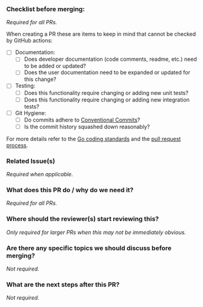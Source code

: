 ### Checklist before merging:
*Required for all PRs.*

When creating a PR these are items to keep in mind that cannot be checked by GitHub actions:

- [ ] Documentation:
  - [ ] Does developer documentation (code comments, readme, etc.) need to be added or updated?
  - [ ] Does the user documentation need to be expanded or updated for this change?
- [ ] Testing:
  - [ ] Does this functionality require changing or adding new unit tests?
  - [ ] Does this functionality require changing or adding new integration tests?
- [ ] Git Hygiene: 
  - [ ] Do commits adhere to [Conventional Commits](https://www.conventionalcommits.org/en/v1.0.0/)?
  - [ ] Is the commit history squashed down reasonably?

For more details refer to the [Go coding standards](https://github.com/ThinkParQ/beegfs-go/wiki/Getting-Started-with-Go#coding-standards) and the [pull request process](https://github.com/ThinkParQ/beegfs-go/wiki/Pull-Requests).

### Related Issue(s)
*Required when applicable.*
<!-- Link the PR to issues(s) using keywords:
* Reference: https://docs.github.com/en/issues/tracking-your-work-with-issues/using-issues/linking-a-pull-request-to-an-issue
-->

### What does this PR do / why do we need it?
*Required for all PRs.*
<!--Questions that may be helpful filling out this section:

* What do we gain/lose with this PR?
-->

### Where should the reviewer(s) start reviewing this? 
*Only required for larger PRs when this may not be immediately obvious.*
<!-- Questions that may be helpful filling out this section:

* Where should someone start (file/line) to begin reviewing the new/updated functionality in this
  PR? 
* Is there a logical progression the reviewer can follow to navigate their way through the changes
  (i.e., main.go -> api.go -> db.go)?
-->

### Are there any specific topics we should discuss before merging?
*Not required.*
<!-- Questions that may be helpful filling out this section:

* Are there potential tradeoffs in the implementation?
-->

### What are the next steps after this PR? 
*Not required.*
<!-- Questions that may be helpful filling out this section:

* Is further work planned in this area after this PR is merged? 
  * If so, what issue(s) and/or PRs is it tracked in? 
-->